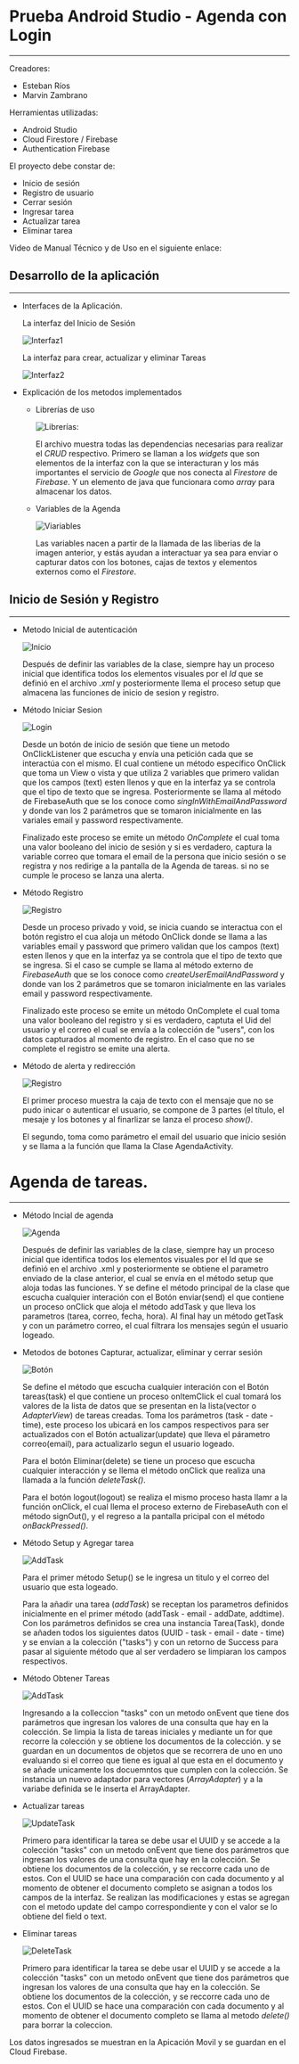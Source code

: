 # Prueba Android Studio - Agenda con Login
***
Creadores:
- Esteban Ríos
- Marvin Zambrano

Herramientas utilizadas:
- Android Studio
- Cloud Firestore / Firebase
- Authentication Firebase

El proyecto debe constar de:
- Inicio de sesión
- Registro de usuario
- Cerrar sesión
- Ingresar tarea
- Actualizar tarea
- Eliminar tarea

Video de Manual Técnico y de Uso en el siguiente enlace:

## Desarrollo de la aplicación
***
- Interfaces de la Aplicación.
  
  La interfaz del Inicio de Sesión
  
  ![Interfaz1](https://github.com/EstebanRios99/prueba-android/blob/master/Capturas/Interfaz_Inicio%20Sesión.png)
   
  La interfaz para crear, actualizar y eliminar Tareas
  
  ![Interfaz2](https://github.com/EstebanRios99/prueba-android/blob/master/Capturas/Interfaz_Tareas.png)
  
- Explicación de los metodos implementados
  
  - Librerías de uso  
  
    ![Librerías](https://github.com/EstebanRios99/prueba-android/blob/master/Capturas/Librerias_Agenda.JPG):  
    
    El archivo muestra todas las dependencias necesarias para realizar el *CRUD* respectivo. Primero se llaman a los *widgets* que son elementos de la interfaz con la que se interacturan y los más importantes el servicio de *Google* que nos conecta al *Firestore* de *Firebase*. Y un elemento de java que funcionara como *array* para almacenar los datos.
    
  - Variables de la Agenda  
  
    ![Viariables](https://github.com/EstebanRios99/prueba-android/blob/master/Capturas/Variables_Agenda.JPG)  
    
    Las variables nacen a partir de la llamada de las liberias de la imagen anterior, y estás ayudan a interactuar ya sea para enviar o capturar datos con los botones, cajas de textos y elementos externos como el *Firestore*.
    
## Inicio de Sesión y Registro
***
  - Metodo Inicial de autenticación  
  
    ![Inicio](https://github.com/EstebanRios99/prueba-android/blob/master/Capturas/OnCreate_Autenticación.JPG)  
    
    Después de definir las variables de la clase, siempre hay un proceso inicial que identifica todos los elementos visuales por el *Id* que se definió en el archivo *.xml* y posteriormente llema el proceso setup que almacena las funciones de inicio de sesion y registro.
    
  - Método Iniciar Sesion  
  
    ![Login](https://github.com/EstebanRios99/prueba-android/blob/master/Capturas/Metodo_IniciarSesion.JPG)  
    
    Desde un botón de inicio de sesión que tiene un metodo OnClickListener que escucha y envía una petición cada que se interactúa con el mismo. El cual contiene un método específico OnClick que toma un View o vista y que utiliza 2 variables que primero validan que los campos (text) esten llenos y que en la interfaz ya se controla que el tipo de texto que se ingresa. Posteriormente se llama al método de FirebaseAuth que se los conoce como _singInWithEmailAndPassword_ y donde van los 2 parámetros que se tomaron inicialmente en las variales email y password respectivamente.  
    
    Finalizado este proceso se emite un método _OnComplete_ el cual toma una valor booleano del inicio de sesión y si es verdadero, captura la variable correo que tomara el email de la persona que inicio sesión o se registra y nos redirige a la pantalla de la Agenda de tareas. si no se cumple le proceso se lanza una alerta.
    
  - Método Registro  
  
    ![Registro](https://github.com/EstebanRios99/prueba-android/blob/master/Capturas/Metodo_Registrar.JPG)  
    
    Desde un proceso privado y void, se inicia cuando se interactua con el botón registro el cua aloja un método OnClick donde se llama a las variables email y password que primero validan que los campos (text) esten llenos y que en la interfaz ya se controla que el tipo de texto que se ingresa. Si el caso se cumple se llama al método externo de *FirebaseAuth* que se los conoce como _createUserEmailAndPassword_ y donde van los 2 parámetros que se tomaron inicialmente en las variales email y password respectivamente.  
    
    Finalizado este proceso se emite un método OnComplete el cual toma una valor booleano del registro y si es verdadero, captuta el Uid del usuario y el correo el cual se envía a la colección de "users", con los datos capturados al momento de registro. En el caso que no se complete el registro se emite una alerta.
    
  - Método de alerta y redirección  
  
    ![Registro](https://github.com/EstebanRios99/prueba-android/blob/master/Capturas/Metodo_Alerta_y_Redireccion.JPG)  
    
    El primer proceso muestra la caja de texto con el mensaje que no se pudo inicar o autenticar el usuario, se compone de 3 partes (el título, el mesaje y los botones y al finarlizar se lanza el proceso _show()_.  
    
    El segundo, toma como parámetro el email del usuario que inicio sesión y se llama a la función que llama la Clase AgendaActivity.

# Agenda de tareas.
***
  - Método Incial de agenda  
  
    ![Agenda](https://github.com/EstebanRios99/prueba-android/blob/master/Capturas/OnCreate_Agenda_Enviar.JPG)  
    
    Después de definir las variables de la clase, siempre hay un proceso inicial que identifica todos los elementos visuales por el Id que se definió en el archivo .xml y posteriormente se obtiene el parametro enviado de la clase anterior, el cual se envía en el método setup que aloja todas las funciones. Y se define el método principal de la clase que escucha cualquier interación con el Botón enviar(send) el que contiene un proceso onClick que aloja el método addTask y que lleva los parametros (tarea, correo, fecha, hora). Al final hay un método getTask y con un parámetro correo, el cual filtrara los mensajes según el usuario logeado.
    
  - Metodos de botones Capturar, actualizar, eliminar y cerrar sesión 
  
  
    ![Botón](https://github.com/EstebanRios99/prueba-android/blob/master/Capturas/OnCreate_Agenda_Botones_Capturar_Actualizar_Eliminar.JPG)  
    
    Se define el método que escucha cualquier interación con el Botón tareas(task) el que contiene un proceso onItemClick el cual tomará los valores de la lista de datos que se presentan en la lista(vector o _AdapterView_) de tareas creadas. Toma los parámetros (task - date - time), este proceso los ubicará en los campos respectivos para ser actualizados con el Botón actualizar(update) que lleva el párametro correo(email), para actualizarlo segun el usuario logeado.  
    
    Para el botón Eliminar(delete) se tiene un proceso que escucha cualquier interacción y se llema el método onClick que realiza una llamada a la función _deleteTask()_.  
    
    Para el botón logout(logout) se realiza el mismo proceso hasta llamr a la función onClick, el cual llema el proceso externo de FirebaseAuth con el método signOut(), y el regreso a la pantalla pricipal con el método _onBackPressed()_.
    
   - Método Setup y Agregar tarea  
   
     ![AddTask](https://github.com/EstebanRios99/prueba-android/blob/master/Capturas/Metodo_Setup_y_Agregar_Tarea.JPG)  
     
     Para el primer método Setup() se le ingresa un titulo y el correo del usuario que esta logeado.  
     
     Para la añadir una tarea (_addTask_) se receptan los parametros definidos inicialmente en el primer método (addTask - email - addDate, addtime). Con los parámetros definidos se crea una instancia Tarea(Task), donde se añaden todos los siguientes datos (UUID - task - email - date - time) y se envian a la colección ("tasks") y con un retorno de Success para pasar al siguiente método que al ser verdadero se limpiaran los campos respectivos.
     
  - Método Obtener Tareas  
  
    ![AddTask](https://github.com/EstebanRios99/prueba-android/blob/master/Capturas/Metodo_Obtener_Tareas.JPG)  
    
    Ingresando a la colleccion "tasks" con un metodo onEvent que tiene dos parámetros que ingresan los valores de una consulta que hay en la colección. Se limpia la lista de tareas iniciales y mediante un for que recorre la colección y se obtiene los documentos de la colección. y se guardan en un documentos de objetos que se recorrera de uno en uno evaluando si el correo que tiene es igual al que esta en el documento y se añade unicamente los docuemntos que cumplen con la colección. Se instancia un nuevo adaptador para vectores (_ArrayAdapter_) y a la variabe definida se le inserta el ArrayAdapter.
    
  - Actualizar tareas  
  
    ![UpdateTask](https://github.com/EstebanRios99/prueba-android/blob/master/Capturas/Metodo_Actualizar_Tarea.JPG)  
    
    Primero para identificar la tarea se debe usar el UUID y se accede a la colección "tasks" con un metodo onEvent que tiene dos parámetros que ingresan los valores de una consulta que hay en la colección. Se obtiene los documentos de la colección, y se reccorre cada uno de estos. Con el UUID se hace una comparación con cada documento y al momento de obtener el documento completo se asignan a todos los campos de la interfaz. Se realizan las modificaciones y estas se agregan con el metodo update del campo correspondiente y con el valor se lo obtiene del field o text.  
    
  - Eliminar tareas  
  
    ![DeleteTask](https://github.com/EstebanRios99/prueba-android/blob/master/Capturas/Metodo_Eliminar_Tarea.JPG)  
    
    Primero para identificar la tarea se debe usar el UUID y se accede a la colección "tasks" con un metodo onEvent que tiene dos parámetros que ingresan los valores de una consulta que hay en la colección. Se obtiene los documentos de la colección, y se reccorre cada uno de estos. Con el UUID se hace una comparación con cada documento y al momento de obtener el documento completo se llama al metodo _delete()_ para borrar la coleccion.
    
   Los datos ingresados se muestran en la Apicación Movil y se guardan en el Cloud Firebase.
